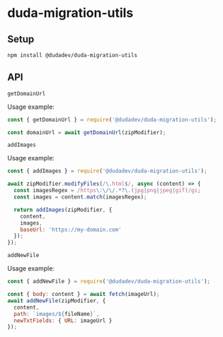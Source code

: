 # duda-migration-utils

## Setup

```bash
npm install @dudadev/duda-migration-utils
```

## API

`getDomainUrl`

Usage example:

```js
const { getDomainUrl } = require('@dudadev/duda-migration-utils');

const domainUrl = await getDomainUrl(zipModifier);
```

`addImages`

Usage example:

```js
const { addImages } = require('@dudadev/duda-migration-utils');

await zipModifier.modifyFiles(/\.html$/, async (content) => {
  const imagesRegex = /https\:\/\/.*?\.(jpg|png|jpeg|gif)/gi;
  const images = content.match(imagesRegex);

  return addImages(zipModifier, {
    content,
    images,
    baseUrl: 'https://my-domain.com'
  });
});
```

`addNewFile`

Usage example:

```js
const { addNewFile } = require('@dudadev/duda-migration-utils');

const { body: content } = await fetch(imageUrl);
await addNewFile(zipModifier, {
  content,
  path: `images/${fileName}`,
  newTxtFields: { URL: imageUrl }
});
```
